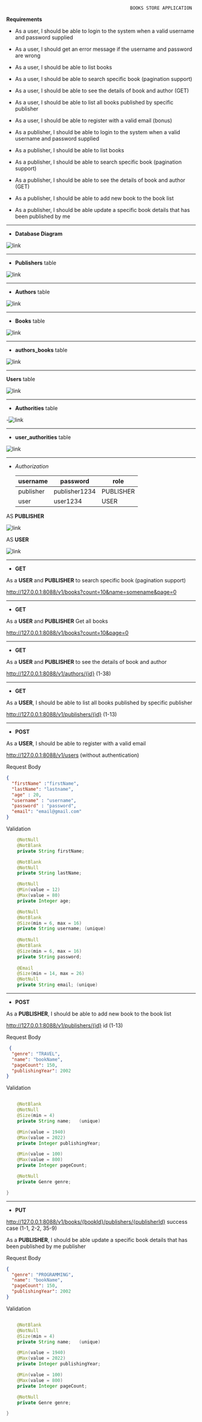                                                  BOOKS STORE APPLICATION
**Requirements**


- As a user, I should be able to login to the system when a valid username and password supplied
- As a user, I should get an error message if the username and password are wrong
- As a user, I should be able to list books
- As a user, I should be able to search specific book (pagination support)
- As a user, I should be able to see the details of book and author (GET)
- As a user, I should be able to list all books published by specific publisher
- As a user, I should be able to register with a valid email (bonus)


- As a publisher, I should be able to login to the system when a valid username and password supplied
- As a publisher, I should be able to list books
- As a publisher, I should be able to search specific book (pagination support)
- As a publisher, I should be able to see the details of book and author (GET)
- As a publisher, I should be able to add new book to the book list
- As a publisher, I should be able update a specific book details that has been published by me
---


- **Database Diagram**

![link](https://lh3.googleusercontent.com/CRoxB6-np0HNBkc5x2J__2whK4ZCeZIqj4FIVC5cGe-M14lD-Qj39icXUbMrbyOFoYHWHTf9gIKF4Lw3BT5wQny7ViJ8qy6Y15LAHx2GG0gGwuE2_np0tInVdX9GoTL2TjTszVBaZigEzgSrA3CF93lCbdIkYEbuCxPbCIV0Gn5PL0oNuKB8FFHmbcNOfarqIfI84nanDhXzCuN5fsPZVA3Nqb_TZObPK2NPbFsCuReSefuKfGbXtvVkREEC4Zc7a51xucrqPAF06xOaaV23pkNbiLvK0xXBRt7pDMf7HBBCg3QTrKSnFupnB4FtxuV5DnAxBcUAhn4iY_Sgjp7VF5YQbPt43WmKghA4-DOV8NXJyYzO0Q6onPXIjtzG7DrXWtPC686q2Q6ynbxfVTvoJVVpMv7R_bHE8Az1hH_eWanp1fQNuIo7w3k1ww_2j70BV5TKaaBhsM4NRoKw356La0gB1EhE9P1WV25bsofh1ii7NnJ-hKRpm2YP936ln7-CQrmsw5cecRo3EMTLbqiH4pGPsK4UAN5tau02_uzW3KghI-G9NwU6__-fyp2_QCk0MpFhq58F8s4_Aqlip9p7S6edMmt0ub0dgrxhS7cT4R_KIeYmjLLcZRd7dpjJtzQTboyNQLQnQdVWETFpBoR1F33OYS9U1fdLqQ3nIDXuSpRPZUL4eIC72YLDdwpV47IBxKRVoyo-loRwH1JRZ_bx6hjmyv5YFWqPCUW72-flsos3klf-6rCVkoSNqjA=w1353-h943-no?authuser=0)

---

- **Publishers** table


![link](https://lh3.googleusercontent.com/A0K5BWV3zgvKMGbV1Tpq1-xrAoaJDtaesZZZgh1ZzEw8uw1uWxyJofPgfnuA7Gd_VVItWJs1OUgXeY_yw45m_l6zIxsTG8sS1JL1roqM-1Z59s4Bngqt0b31laKsQVleiOnoFv3ljs23gDS3uy0SBn2ALPzzYcF-YsBzNHKGo651yUEDR7whp1psYzzcwxeNLHQClc3uooAyGW2esbqXorDQF7Av_70WqRznOaJ4Kv7t-og48koCTI2d7drcSpohndZRSrmswIxm6m2TJGVrthqMVv0N52HOeGTqrINTfi1BZCfwLh1mf46ap1_Tr7jDYbKxDXLd_jGR6mMLEtBfz3Md9H8t1ZtPK3Sma5FhGh1YfIYNlI_edLgs3YdPPWyYV_uQqF0XE8sBWC1L0S26RcYrSy6fTiViCgSYfHNxlV-g8mFKhGXbJiJGHYR8ul4uGiyMl1NAuTIAEjj9kmCdfopX0UsqwIapZXmF7v8nowd1YkTv1bZdRUSND0zFD5umPX-gwRgUjh83PkcqdPO0eo4K40n0cU3boYXQO5ZlJw0nAU-7q-DxQasoWAHf3G7LPekvvEHp7SNm853Ptnp7_y1yydd542GycT_vYqBYwv-Mu6-2yJL_7MitZf8ho29MGOtjwTz8-hA96PwntJk8OKmXh6uo3XONYRBXP9GihSfMEjVFspRblTtiH8sBhHlt7orhpg0hlXywNoqKQV1elab23fwXVD-xqfHuLEPL-CSWLkLe9EVncwMLWjI=w733-h545-no?authuser=0)


---

- **Authors** table


![link](https://lh3.googleusercontent.com/5oEKUwH3c6VMyoAhI2no8vEJ52fPz_d3b3tLanucVc_ODIo-1Q2cf_cwGbB2WoFMaCg75LO8t98YDnziPaXgiBjtagjdQaY2KVVJIW5dZUzQS0DrxiaMPf72RgYI07sMA6jLVzBFNVpSRTEF4lq2TA-TBmhS7V3hSK1vB1MxTlH0gNzt8WxRp51YseY-Evglp9LkfETIlz6vn4xReCuxMMa_RV-n48tGXy6fgW5pghvDVZoMdJrIWz-aaZZeBcikJb-iAuPK_7QdkhnuGlS6-8RgsrimGA_myWlToSoYDmdJYw5a4DdgIhAp3ots6afJhumbz0Qdlty6cAnJcD4vDJE4164wVo34Prgw9xRRWdtK_Ku5VVZ6zxEURkvL4THdNKsUxm8El4sUH9bUmbryELgaSkOc2tf3PPzNT9-02OqrYefh4fFjgkCtOqgnWfvb5ww2KRmvBQ7RxrYbhuUszO_wcVCh4yPTktKx-GFb6K9XQ_TUUPU3GgqgPACYjjUwMHBwyO6qLSbWrk0xCAloAI-zuGL3b2EhyROtQJ1yOfr84Fi36n__dftoC2g7g0aU5SYaYCLXwOVshrp_f4uLOIj4PZFVRdm1ckIB4DXLxcW6zhLbyscHrday7UbX4Tm_1GdoMOXLXRmsfiy2MvLfNSH6DeVEbM1wGcajl3-fQkzczp0Rg7tGB_QIv3XxdC16GKcJv5aDebRGe51UmNw47PJDR_xEO2eOKYLm8IO6uy4HfTsFwi1LXpOfiic=w604-h943-no?authuser=0)


---

- **Books** table

![link](https://lh3.googleusercontent.com/Dt9Ib5jDmAuI3c-rHU_BZ9VmNDrNRQiq-5Cky7lb9Th956fTy_59skfHjc6dh9eFMFucCuLie4QfrOxk1EVKOm7lYr85gfrBE64EAFG_KMpI9qZ4eCQsLhWUnpNe2F-3QXQrvT_lLGxPSGXe_syAnRn-F642BiFCmy5ajpLja7qu7-X5G8f3kDc7qkw8ZPChb74LReY_EzAZme9TaEU6fYUbIvioYzogopDQtspNLcIOoKGYOOlM9eG9MtNblhAccVa40ytR0E_SXhsksFg-y9usYFC1e99bUs2pqDPAPyVw8ltDwkkYm3l4CM4STzuN59muHlXrfbb0BUU9bk5QdUUrYqzVA6YU6fhRabofuNtLnGRBLDYH9TcGT-FpCt0j2IAgInOqwaF8ePZRy0NT5OmolRArhWIoox2sDLjVYrR5n5hEtHbepZuZyvI5dR-GeDHW_hl2udyMXcRP-vgdWvwtYyRLZ7_oSy35To1lwyxpZCpu_UiMT1IW6Ry4Th1OUzKeDkBrE2oWjBFGhvc4Gnu0t2eiLukvX4wtKvPKiznWLE0ITW1-mojSyESr1n3PtmIdnRV1u8CV3L28OqGT7897HZ1KHMj7I5TetjN58rdVWq6Zjvn76tc1Zdu8IH8Jj6cYWjIqWsjItJHBlAQplzeWeATaMqDb-QbimCmClzHcmbAU5frYS-JlcnvxhL5By9dQbdhHYLjz8WXOte5NoaGFCaIGI8NVk4fYnvYVyrxzv5P4hUyixpOk-p8=w763-h943-no?authuser=0)

---


- **authors_books** table

![link](https://lh3.googleusercontent.com/MJngtWq_6upr_E2KX4Tafs8EhphMYV5GxxPGbn3BMJf8CLJW11AHrPQZkDT1ia7ihUREQK5y6Hz-vlF1kNCWyT6x2u9i_F9cVSYd51NS1LJNViKA7J5Muf5AQI7NgUXCRTagm_m3g8rGE-bBn0b0nPCb60HyO1vr4_pJfVHL1z0cJZLaBvXPHKWIbAnZeF3mKRQZ8m6_2hae2QxVT7gqtN1LqNAPtYi_7WHc2EfUdQWVYNS0V_WeGNSvIaEhniG7Ce_P3DBfNCzp_V74tiRo2CYlNBoeFn49ApekUi4BoV6yWWzW7o8SAemFq_cuq_bQfE_SIgRFUknfUJSISWgr-X-DIeNDVXvsQFG8q8OvjTBES6ol_JU0k2rVYpM6edLOUq5ksDCOP20kiUJDU_Jf_MnZ3S6cYbrWGmIr_KkYzjTHUXigwAa_Eon6NVrVecGKweOS-qiKr7W5uxFrxSkrQapTz-KEgvD6QZLgViV7OpCRKbz-9e1GWzh-xlNKZrpddF3Wf6UXIZacA5Wmhp-Hhj94J1B1obcqunGdhEvCih1K9bVL6NHTJ1APkX4i7Y2ULYWwIhJNbXVc-p2gDcUVyrwcbIepbCeWWcZp3tvgolAdJEGGKB2LwuuxgovO1Wgsu3SptjlndDp2kyqlc72zpk3rra5-eoPfEIybtyuJgoNaE3QASCYjoJWJe_426qAoUjKdZDQ1XfxNJNuoB0SGHglG6FqXEkrj-IpUvlQ964GJfnZ9EZPpkli6Ur0=w333-h943-no?authuser=0)

---

**Users** table


![link](https://lh3.googleusercontent.com/UAt6QZv34glpWqO8RzQ_wQcnDjuTHn5PgXJDgLcNgTml11nf32_-VBemB0eSZdVPyhCkAzaP2DkiGP-UeaUf0_oexCqB4Iso6L9sprEHV7QIsircEAAdbRuVThGaeM_EynWtfBd0QKlQYNub6uCRdYjcAkXF7N-IfwabwZ6JA16uHoqQ_dPPaNBrpnNxCAD1Y9Lk7nQ73b_P4cHTYgTZrRX2hC3jCIaWrfYw3RQyRzoX5NVSGyR_7xBgPsGDis2uXZ3rRz1XX5IoatRllfH5nKsHiycc_z2ZGC88Qs1w7WSmC6Id4x3W_I7k_KfjyW1D0R75BfwrnQHKLQ2CdXGx8lxxBA4bgwB1a4LH2vo60BmzJuycKcp2hbntv3VWU9em5ME5ehpHNb8Do5I2evvnzsy9CbgIdq6fmQ7Pi0SKYi1jbM9CHwT2L61eJMxPeDg9Q3OpEPHy54l_FXZy4GRTo_zO5StEodFHztVNMjpLhV4nExHpkv0ooBuLLpo_L0KuB4fUK5gBWfRjQRp8fmfhTQMQsmuIDmpc5QnJeDd2uysqKj_wHsI8RKbh8NTyZSnK7ZT6w84PtOPbKHmwHGrheZ85J-3srfHoXuGbeSKAHlGzC6WuyTPrUMTKQM8AQtGjZEJFzpHcEbW4B0VU70pbJ5yZiupOUVab-SIXXWzIgrz7QrwHKtV_a7J6kieFd6j19WbWlfGDjDQTfjo8nCmaPEtaDR30mCBvOwSoFdwf-wTfD7XG4_WnkmEZhZs=w1123-h169-no?authuser=0)


--- - -


- **Authorities** table

-![link](https://lh3.googleusercontent.com/Ebe_pUEspdvlPhDyz7R7vMvUQMEmNXPb0t-uBSoSqYobt18b1u5DpIwghpQOZeSJsMRVMUC29qZ4uL47dVKn2FgrJHlm0wubmLP4EF57-V978BzjHUUCRHSND8nxlfmSB2X1F3naKC3tKQMRO74zJl3O0aFtv0FP7Hrm7Acw7sEl7m-FVm4LJ45oZrZAZ0BbVgW1vJP1AVR1_leefQ85FANTrUG_F44DsCpqWa-DpjbQtz_GCRowHT24VjtFcPrStlsJZ38D5JIl4L6DWrJi24jAaSncsWtLG13EWqDeeU3eHdaiwDTicMsgvEpe4qFL9BzyIMpiNzraKL10Imu7KBAdDEL4AeQ5Gq9cnDk0vo9QcZOkMkbiBPKVaWqshoNAXRYWuIktYsmqhdV--ZP_A-TqBJyFOEaHDso2w3S54q_NLy2Hw1IjgeX_4EX01hDrclS7zwr1DjWbGv3qNx5FgMcUDRx8BW6Lttl-033vIfWqixoNcbcS1JB265rQXx2ImOiROKxp6CRlw3SshI73L1CMfzTNvOi9Js-IZMKM5RymzCCO6HaGirukltHsGg5Q99kXQ-snj7eKIxeAnpnd_4CTzO-kfWGtwkURvTtniY21msyx-ief7r5vb6hx9gJXTQQ5zysGI9XgVU846W9rHm0ED7sWi4XT7mlmQZH6Dly2RoBg59gOiFLj17FfmQSVNswuzGgmNp3Z0tHVZfQ75RJYpQJ0IBgIsGvqjJoKtCFiJK0SApq2zz62D3Y=w318-h156-no?authuser=0)

---

- **user_authorities** table

![link](https://lh3.googleusercontent.com/9qZsbWjNqV6AK9RlSfCma74QXhWuIuo_RP_chhX0fczjJwHsM52IbO3Fcb9iA708hXniFwqh_Bq9OUZ8FLtvmCUVz1KaJlm7TMiw5PkTMMcPXdYPGYxr6yNjWpuUAK07f7M3eChk39r_5Sm2rlmLxYz4PcHfZ89GeHpOdVzpKu0L5Glr6zIuG4o4xlX1uFirBU2u6p4Wr2c6cTbXbX8xuENGs4nGs9p1GoVWa8JWe2BjO_iiYey6H2oPh5Ovt3AM7Gk6X5q2FjjnLCRoBv4VcL4M4GeirFj_QvugfaKAK4_uMjBlc_gKFJWeIw7tLpakP9QOfIRVcfIPVnOAlkqggpDZhMO4QNr5MK8wW9Pvv7tK5Rls3LcQNV9qb7XIdCJ1C0fC77_fgrJ32ayu321Qy2XgNXi56LeSguqp8mcuJvUp3zDb1mWOlkXhIEbeZWD7jseOw7LJHFs3ZniKzx2Fw70PYIulFAHFQwSNfLWd4Q1b97kVyft3KT-iPZN-bmrvhgYZY_9rdXGOcEJXPDakYiXnvDc4gfAZAlv5UhUmQOdz5W0B2cTb426aotcQ09_sFhtqCci2ZiffmNe4Ce4jB_ijaxk0HstVu1o8p908zhLcUr-i7ZF6yeHF-enTElXcTArZuZnWdUjuuvDrJCiYWnpfUQCaoho2uKkcvq3FZ00CWHizr5-9I_PjlSH8xbLkUmfs2jGbLrCSSRYqB1_okZF-DDzadz8PY2MvMVaqysG48HaH-iVHaox5yLQ=w407-h158-no?authuser=0)

 
---


- *Authorization*

  **username**| **password**| **role**
      --- | --- | --- |
  publisher| publisher1234| PUBLISHER
  user| user1234|      USER

AS **PUBLISHER**

![link](https://lh3.googleusercontent.com/qsbetCxUafRFmkNyhi0qWJ6c82-9ZdmI8cZ7YWTEF7N5g7Yf8knE0Q2k7c3eRr1XmzB1DGQD4_0Ex1AHrSc8Z6q55elPnqTeWp32nUgSgcMZKxS_H7F7YiFRSPUbtJhovdlugEiPe7236cdxWbU61gDrU36K3GThzzPi82JSvpKUrHyHSykmJulPZ8uGjQ4kt32twZ9XryaLFM2hyaWJX1WOopbkUFoBrgc_nESqe9cqA5dShAgVOaER7Igg1kVjJc5bQYRI7T8OaXlak_BJ32OwUJq7d-5RynyWOuJzTPuQr9lpp80VXexSGom_eFpi5k_uTrQ6EVl567Qu7jH9n30iWpzgBtI2hqjqDcu_ej7Wskf-0TaZeyHc9YDHXrdFp7tZkXZOS6StlhauE-uhg-LbeDV3rTKMHEB4hqtUt8kX2luySlbxvOdY23wyv7JFiPbOHlCb8D0v2Zzt6Q3HTZ06ulOUrP8_PiWm-eLSwfjbsQTXtDDJmibTo1TypyEWAalCpfxH4OAE42KujYaRij2lgVDGWvjcUy_vN17nfwjFlTAH-YPAeW4FEJSQZ8UNQY6gUjNAXrmpabRqR3he5OM4CS61TrSQFAnK4whN2ju9epJi-veruHUk6Nl4ta9Yl510uwx7ThsDeiZ4TaeSgEt-7lz8XTYvMTkANS7tQ-f13tyQzaiJb_FpfPzhgXXECDPatQB0b77bL-KEW7kEzzuxWMQeD2y0uRqYXid-j01FBG51V_4E5tgKVPA=w1882-h845-no?authuser=0)

AS **USER**

![link](https://lh3.googleusercontent.com/BGjhLKwln9a28MuYO2ThBfSBDlfrSIzgt0MSTyk2ktPZrxxnSP2o49ZXlHrfblkAWy7ek1RLtaF-1UPAQlmz0QN0WeZIb31eQPrm4PRHKbRudYOqw3DnrQ7_gmIVFooM1oMZEtFVHjZ_WfbHG6NNuKzXgVCJs7O76DiiTQqbd4Sb1HLceknqQ-gckgOqhwdG5XZn404A3-vvYiIymXl2KESuHTYB-W_fCKZwlQ5wJjaKkFyeZv-daYq7QT4p-0za7AxT9N8qQ2ahzpWbJaD-qCJUicOslLkiVrhv_ZO86p94iqv2qCgfNuSunCo-lv75HVPnTj9K1D_XHRak3aXgWHEF7xR2telCnNEzgieDd_vnO3AELN7Y4jA74To-uewj8O0kAXt4uQOvocWhQXntnU5lwn_IlX5NJ8D9Rax74Z5YuPOQlVw82sCmTJYMMftn7N5zrDODoKkIK-HZ3UHKC8lZtKlTZSMEw7PZOBwSYrDaDTh0iluC0gwNeQUXePe6vD_z_TW-6_XNfkELFOU-dy9KIFU_C5R3oVWfw_VRW_q9wEp6sWcn21c3H0_m7LpjNFg4sP1Ktxqutuhiejb8vZHFuZNOfsIoJysV1lIzfn_J40x2XhGBT2xMw87yn2nwT4iMgF4vjuqWpBV6mLHKq1bICYv-XpJ-1RM58scU7V9H0DYDjCJrBWsLmlF8xnzGOkjYJwl28q_UVEwH4kxDsuicy26gVXE1FDXlTqK6nODgDKe7mqAqSqAd22Q=w1876-h867-no?authuser=0)

---

- **GET**

As a **USER** and **PUBLISHER** to search specific book (pagination support)

http://127.0.0.1:8088/v1/books?count=10&name=somename&page=0

-- -

- **GET**

As a **USER** and **PUBLISHER**  Get all books

http://127.0.0.1:8088/v1/books?count=10&page=0

----
- **GET**

As a **USER** and **PUBLISHER**  to see the details of book and author

http://127.0.0.1:8088/v1/authors/{id} (1-38)

- ----
- **GET**

As a **USER**, I should be able to list all books published by specific publisher

http://127.0.0.1:8088/v1/publishers/{id}  (1-13)

----
- **POST**

As a **USER**, I should be able to register with a valid email


http://127.0.0.1:8088/v1/users (without authentication)


Request  Body
```json
{
  "firstName" :"firstName",
  "lastName": "lastname",
  "age" : 20,
  "username" : "username",
  "password" : "password",
  "email": "email@gmail.com"
}
```

Validation

```java
    @NotNull
    @NotBlank
    private String firstName;

    @NotBlank
    @NotNull
    private String lastName;

    @NotNull
    @Min(value = 12)
    @Max(value = 80)
    private Integer age;

    @NotNull
    @NotBlank
    @Size(min = 6, max = 16)
    private String username; (unique)
    
    @NotNull
    @NotBlank
    @Size(min = 6, max = 16)
    private String password;
    
    @Email
    @Size(min = 14, max = 26)
    @NotNull
    private String email; (unique)
```
------

- **POST**

As a **PUBLISHER**, I should be able to add new book to the book list

http://127.0.0.1:8088/v1/publishers/{id}  id (1-13)

Request Body
```json
 {
  "genre": "TRAVEL",                                                
  "name": "bookName",  
  "pageCount": 150,
  "publishingYear": 2002
}

```
Validation
```java

    @NotBlank
    @NotNull
    @Size(min = 4)
    private String name;   (unique)

    @Min(value = 1940)
    @Max(value = 2022)
    private Integer publishingYear;

    @Min(value = 100)
    @Max(value = 800)
    private Integer pageCount;

    @NotNull
    private Genre genre;

}
```
-----

- **PUT**


http://127.0.0.1:8088/v1/books/{bookId}/publishers/{publisherId}            success case  (1-1, 2-2, 35-9)

As a **PUBLISHER**, I should be able update a specific book details that has been published by me publisher

Request Body
```json
{
  "genre": "PROGRAMMING",                                          
  "name": "bookName",
  "pageCount": 150,   
  "publishingYear": 2002
}       

```
Validation
```java

    @NotBlank
    @NotNull
    @Size(min = 4)
    private String name;   (unique)

    @Min(value = 1940)
    @Max(value = 2022)
    private Integer publishingYear;

    @Min(value = 100)
    @Max(value = 800)
    private Integer pageCount;

    @NotNull
    private Genre genre;

}
```

